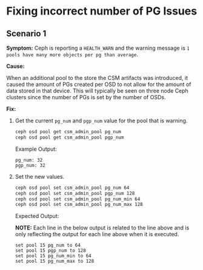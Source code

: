 # Fixing incorrect number of PG Issues

## Scenario 1

**Symptom:** Ceph is reporting a `HEALTH_WARN` and the warning message is `1 pools have many more objects per pg than average`.

**Cause:**

When an additional pool to the store the CSM artifacts was introduced, it caused the amount of PGs created per OSD to not allow for the amount of data stored in that device.
This will typically be seen on three node Ceph clusters since the number of PGs is set by the number of OSDs.

**Fix:**

1. Get the current `pg_num` and `pgp_num` value for the pool that is warning.

   ```bash
   ceph osd pool get csm_admin_pool pg_num
   ceph osd pool get csm_admin_pool pgp_num
   ```

   Example Output:

   ```screen
   pg_num: 32
   pgp_num: 32
   ```

2. Set the new values.

   ```bash
   ceph osd pool set csm_admin_pool pg_num 64
   ceph osd pool set csm_admin_pool pgp_num 128
   ceph osd pool set csm_admin_pool pg_num_min 64
   ceph osd pool set csm_admin_pool pg_num_max 128
   ```

   Expected Output:

   **NOTE:** Each line in the below output is related to the line above and is only reflecting the output for each line above when it is executed.

   ```screen
   set pool 15 pg_num to 64
   set pool 15 pgp_num to 128
   set pool 15 pg_num_min to 64
   set pool 15 pg_num_max to 128
   ```

